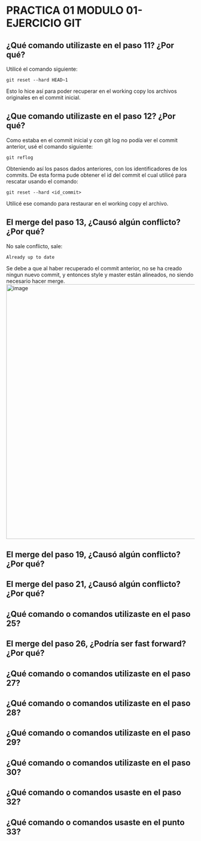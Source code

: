 # PRACTICA 01 MODULO 01- EJERCICIO GIT


## ¿Qué comando utilizaste en el paso 11? ¿Por qué?

Utilicé el comando siguiente:
```
git reset --hard HEAD~1
```
Esto lo hice así para poder recuperar en el working copy los archivos originales en el commit inicial. 


## ¿Que comando utilizaste en el paso 12? ¿Por qué?

Como estaba en el commit inicial y con git log no podía ver el commit anterior, usé el comando siguiente:
```
git reflog
```
Obteniendo así los pasos dados anteriores, con los identificadores de los commits. De esta forma pude obtener el id del commit el cual utilicé para rescatar usando el comando:
```
git reset --hard <id_commit>
```
Utilicé ese comando para restaurar en el working copy el archivo.



## El merge del paso 13, ¿Causó algún conflicto? ¿Por qué?

No sale conflicto, sale: 
```
Already up to date
```
Se debe a que al haber recuperado el commit anterior, no se ha creado ningun nuevo commit, y entonces style y master están alineados, no siendo necesario hacer merge. 
<img width="680" alt="image" src="https://github.com/inmiti/PRACTICA01_GIT/assets/118215654/5767983e-ef44-49c9-90d4-bfa3a57ced19">




## El merge del paso 19, ¿Causó algún conflicto? ¿Por qué?
## El merge del paso 21, ¿Causó algún conflicto? ¿Por qué?
## ¿Qué comando o comandos utilizaste en el paso 25?
## El merge del paso 26, ¿Podría ser fast forward? ¿Por qué?
## ¿Qué comando o comandos utilizaste en el paso 27?
## ¿Qué comando o comandos utilizaste en el paso 28?
## ¿Qué comando o comandos utilizaste en el paso 29?
## ¿Qué comando o comandos utilizaste en el paso 30?
## ¿Qué comando o comandos usaste en el paso 32?
## ¿Qué comando o comandos usaste en el punto 33?
